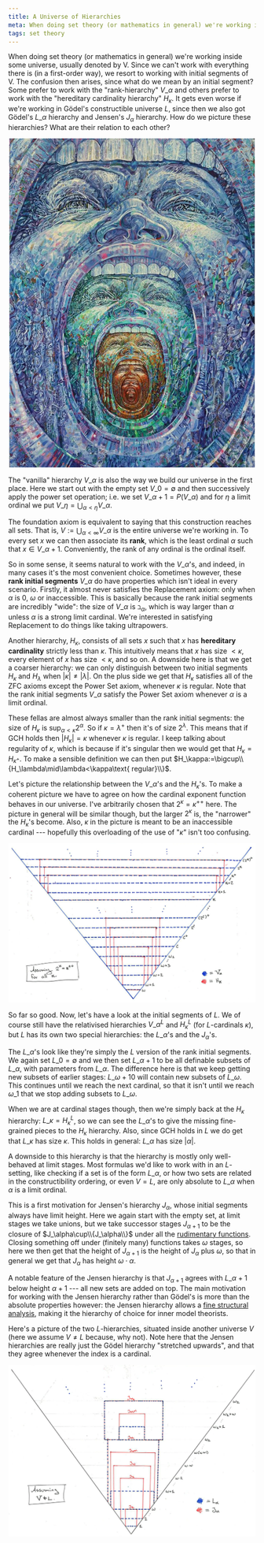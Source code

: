 ```yaml
---
title: A Universe of Hierarchies
meta: When doing set theory (or mathematics in general) we're working inside some universe, usually denoted by V. Since we can't work with everything there is (in a first-order way), we resort to working with initial segments of V. The confusion then arises, since what do we mean by an initial segment? Some prefer to work with the "rank-hierarchy" and others prefer to work with the "hereditary cardinality hierarchy". It gets even worse if we're working in Gödel's constructible universe L, since then we also got Gödel's hierarchy and Jensen's hierarchy. How do we picture these hierarchies? What are their relation to each other?
tags: set theory
---
```


When doing set theory (or mathematics in general) we're working inside some universe,
usually denoted by V. Since we can't work with everything there is (in a first-order
way), we resort to working with initial segments of V. The confusion then arises, since
what do we mean by an initial segment? Some prefer to work with the "rank-hierarchy"
$V\_\alpha$ and others prefer to work with the "hereditary cardinality hierarchy"
$H_\kappa$. It gets even worse if we're working in Gödel's constructible universe $L$,
since then we also got Gödel's $L\_\alpha$ hierarchy and Jensen's $J_\alpha$ hierarchy.
How do we picture these hierarchies? What are their relation to each other?

<center>
  <img
    src="/src/assets/img/universe-of-hierarchies.webp"
    alt="Painting by Nikolay Lavetsky."
    style="width: min(500px, 100%);"
  />
</center>

The "vanilla" hierarchy $V\_\alpha$ is also the way we build our universe in the first
place. Here we start out with the empty set $V\_0=\emptyset$ and then successively
apply the power set operation; i.e. we set $V\_{\alpha+1}=P(V\_\alpha)$ and for $\eta$
a limit ordinal we put $V\_\eta=\bigcup_{\alpha<\eta}V\_\alpha$.

The foundation axiom is equivalent to saying that this construction reaches all sets.
That is, $V:=\bigcup_{\alpha<\infty}V\_\alpha$ is the entire universe we're working in.
To every set $x$ we can then associate its **rank**, which is the least ordinal $\alpha$
such that $x\in V\_{\alpha+1}$. Conveniently, the rank of any ordinal is the ordinal
itself.

So in some sense, it seems natural to work with the $V\_\alpha$'s, and indeed, in many
cases it's the most convenient choice. Sometimes however, these **rank initial
segments** $V\_\alpha$ do have properties which isn't ideal in every scenario. Firstly,
it almost never satisfies the Replacement axiom: only when $\alpha$ is $0$, $\omega$ or
inaccessible. This is basically because the rank initial segments are incredibly
"wide": the size of $V\_\alpha$ is $\beth_\alpha$, which is way larger than $\alpha$
unless $\alpha$ is a strong limit cardinal. We're interested in satisfying Replacement
to do things like taking ultrapowers.

Another hierarchy, $H_\kappa$, consists of all sets $x$ such that $x$ has **hereditary
cardinality** strictly less than $\kappa$. This intuitively means that $x$ has size
${<}\kappa$, every element of $x$ has size ${<}\kappa$, and so on. A downside here is
that we get a coarser hierarchy: we can only distinguish between two initial segments
$H_\kappa$ and $H_\lambda$ when $|\kappa|\neq|\lambda|$. On the plus side we get that
$H_\kappa$ satisfies all of the ZFC axioms except the Power Set axiom, whenever
$\kappa$ is regular. Note that the rank initial segments $V\_\alpha$ satisfy the Power
Set axiom whenever $\alpha$ is a limit ordinal.

These fellas are almost always smaller than the rank initial segments: the size of
$H_\kappa$ is $\sup_{\alpha<\kappa}2^\alpha$. So if $\kappa=\lambda^+$ then it's of
size $2^\lambda$. This means that if GCH holds then $|H_\kappa|=\kappa$ whenever
$\kappa$ is regular. I keep talking about regularity of $\kappa$, which is because if
it's singular then we would get that $H_\kappa=H_{\kappa^+}$. To make a sensible
definition we can then put $H_\kappa:=\bigcup\\{H_\lambda\mid\lambda<\kappa\text{
regular}\\}$.

Let's picture the relationship between the $V\_\alpha$'s and the $H_\kappa$'s. To make
a coherent picture we have to agree on how the cardinal exponent function behaves in
our universe. I've arbitrarily chosen that $2^\kappa=\kappa^{++}$ here. The picture in
general will be similar though, but the larger $2^\kappa$ is, the "narrower" the
$H_\kappa$'s become. Also, $\kappa$ in the picture is meant to be an inaccessible
cardinal --- hopefully this overloading of the use of "$\kappa$" isn't too confusing.

<center>
  <img
    src="/src/assets/img/universe-of-hierarchies-diagram-1.webp"
    alt="Diagram of the universe, comparing the V_k hierarchy with the H_k hierarchy"
    class="invert-on-darkmode"
  />
</center>

So far so good. Now, let's have a look at the initial segments of $L$. We of course
still have the relativised hierarchies $V\_\alpha^L$ and $H_\kappa^L$ (for
$L$-cardinals $\kappa$), but $L$ has its own two special hierarchies: the $L\_\alpha$'s
and the $J_\alpha$'s.

The $L\_\alpha$'s look like they're simply the $L$ version of the rank initial segments.
We again set $L\_0=\emptyset$ and we then set $L\_{\alpha+1}$ to be all definable subsets
of $L\_\alpha$, with parameters from $L\_\alpha$. The difference here is that we keep
getting new subsets of earlier stages: $L\_{\omega+10}$ will contain new subsets of
$L\_\omega$. This continues until we reach the next cardinal, so that it isn't until we
reach $\omega\_1$ that we stop adding subsets to $L\_\omega$.

When we are at cardinal stages though, then we're simply back at the $H_\kappa$
hierarchy: $L\_\kappa=H_\kappa^L$, so we can see the $L\_\alpha$'s to give the missing
fine-grained pieces to the $H_\kappa$ hierarchy. Also, since GCH holds in $L$ we do get
that $L\_\kappa$ has size $\kappa$. This holds in general: $L\_\alpha$ has size
$|\alpha|$.

A downside to this hierarchy is that the hierarchy is mostly only well-behaved at limit
stages. Most formulas we'd like to work with in an $L$-setting, like checking if a set
is of the form $L\_\alpha$, or how two sets are related in the constructibility
ordering, or even $V=L$, are only absolute to $L\_\alpha$ when $\alpha$ is a limit
ordinal.

This is a first motivation for Jensen's hierarchy $J_\alpha$, whose initial segments
always have limit height. Here we again start with the empty set, at limit stages we
take unions, but we take successor stages $J_{\alpha+1}$ to be the closure of
$J_\alpha\cup\\{J_\alpha\\}$ under all the [rudimentary
functions](https://en.wikipedia.org/wiki/Jensen_hierarchy). Closing something off under
(finitely many) functions takes $\omega$ stages, so here we then get that the height of
$J_{\alpha+1}$ is the height of $J_\alpha$ plus $\omega$, so that in general we get
that $J_\alpha$ has height $\omega\cdot\alpha$.

A notable feature of the Jensen hierarchy is that $J_{\alpha+1}$ agrees with
$L\_{\alpha+1}$ below height $\alpha+1$ --- all new sets are added on top. The main
motivation for working with the Jensen hierarchy rather than Gödel's is more than the
absolute properties however: the Jensen hierarchy allows a [fine structural
analysis](http://www.math.cmu.edu/~laiken/papers/FineStructure.pdf), making it the
hierarchy of choice for inner model theorists.

Here's a picture of the two $L$-hierarchies, situated inside another universe $V$ (here
we assume $V\neq L$ because, why not). Note here that the Jensen hierarchies are really
just the Gödel hierarchy "stretched upwards", and that they agree whenever the index is
a cardinal.

<center>
  <img
    src="/src/assets/img/universe-of-hierarchies-diagram-2.webp"
    alt="Diagram of the universe, comparing the L_k hierarchy with the J_k hierarchy"
    class="invert-on-darkmode"
  />
</center>
